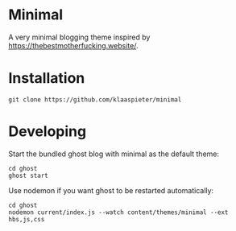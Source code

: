 # Minimal

A very minimal blogging theme inspired by https://thebestmotherfucking.website/.

# Installation

```
git clone https://github.com/klaaspieter/minimal
```

# Developing

Start the bundled ghost blog with minimal as the default theme:

```
cd ghost
ghost start
```

Use nodemon if you want ghost to be restarted automatically:
```
cd ghost
nodemon current/index.js --watch content/themes/minimal --ext hbs,js,css
```
